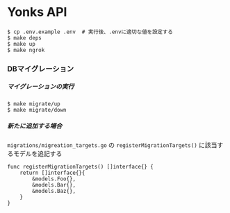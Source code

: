 # Yonks API

```
$ cp .env.example .env  # 実行後、.envに適切な値を設定する
$ make deps
$ make up
$ make ngrok
```

### DBマイグレーション

##### マイグレーションの実行

```
$ make migrate/up
$ make migrate/down
```

##### 新たに追加する場合

`migrations/migreation_targets.go` の `registerMigrationTargets()` に該当するモデルを追記する

```
func registerMigrationTargets() []interface{} {
	return []interface{}{
		&models.Foo{},
        &models.Bar{},
        &models.Baz{},
	}
}
```
